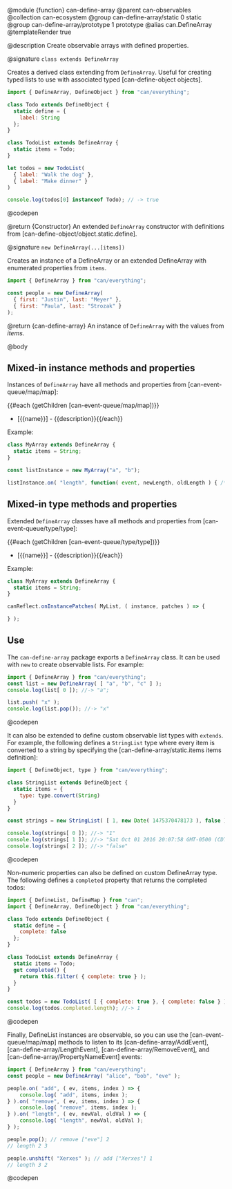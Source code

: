 @module {function} can-define-array
@parent can-observables
@collection can-ecosystem
@group can-define-array/static 0 static
@group can-define-array/prototype 1 prototype
@alias can.DefineArray
@templateRender true

@description Create observable arrays with defined properties.

@signature `class extends DefineArray`

  Creates a derived class extending from `DefineArray`. Useful for creating typed lists to use with associated typed [can-define-object objects].

  ```js
  import { DefineArray, DefineObject } from "can/everything";

  class Todo extends DefineObject {
    static define = {
      label: String
    };
  }

  class TodoList extends DefineArray {
    static items = Todo;
  }

  let todos = new TodoList(
    { label: "Walk the dog" },
    { label: "Make dinner" }
  )

  console.log(todos[0] instanceof Todo); // -> true
  ```
  @codepen

  @return {Constructor} An extended `DefineArray` constructor with definitions from [can-define-object/object.static.define].

@signature `new DefineArray(...[items])`

  Creates an instance of a DefineArray or an extended DefineArray with enumerated properties from `items`.

  ```js
  import { DefineArray } from "can/everything";

  const people = new DefineArray(
  	{ first: "Justin", last: "Meyer" },
  	{ first: "Paula", last: "Strozak" }
  );
  ```

  @return {can-define-array} An instance of `DefineArray` with the values from _items_.

@body

## Mixed-in instance methods and properties

Instances of `DefineArray` have all methods and properties from
[can-event-queue/map/map]:

{{#each (getChildren [can-event-queue/map/map])}}
- [{{name}}] - {{description}}{{/each}}

Example:

```js
class MyArray extends DefineArray {
  static items = String;
}

const listInstance = new MyArray("a", "b");

listInstance.on( "length", function( event, newLength, oldLength ) { /* ... */ } );
```


## Mixed-in type methods and properties

Extended `DefineArray` classes have all methods and properties from
[can-event-queue/type/type]:

{{#each (getChildren [can-event-queue/type/type])}}
- [{{name}}] - {{description}}{{/each}}

Example:

```js
class MyArray extends DefineArray {
  static items = String;
}

canReflect.onInstancePatches( MyList, ( instance, patches ) => {

} );
```

## Use

The `can-define-array` package exports a `DefineArray` class.  It can be used
with `new` to create observable lists.  For example:

```js
import { DefineArray } from "can/everything";
const list = new DefineArray( [ "a", "b", "c" ] );
console.log(list[ 0 ]); //-> "a";

list.push( "x" );
console.log(list.pop()); //-> "x"
```
@codepen

It can also be extended to define custom observable list types with `extends`.  For example, the following defines a `StringList` type where every item is converted to a string by specifying the [can-define-array/static.items items definition]:

```js
import { DefineObject, type } from "can/everything";

class StringList extends DefineObject {
  static items = {
    type: type.convert(String)
  }
}

const strings = new StringList( [ 1, new Date( 1475370478173 ), false ] );

console.log(strings[ 0 ]); //-> "1"
console.log(strings[ 1 ]); //-> "Sat Oct 01 2016 20:07:58 GMT-0500 (CDT)"
console.log(strings[ 2 ]); //-> "false"
```
@codepen

Non-numeric properties can also be defined on custom DefineArray type.  The following
defines a `completed` property that returns the completed todos:

```js
import { DefineList, DefineMap } from "can";
import { DefineArray, DefineObject } from "can/everything";

class Todo extends DefineObject {
  static define = {
    complete: false
  };
}

class TodoList extends DefineArray {
  static items = Todo;
  get completed() {
    return this.filter( { complete: true } );
  }
}

const todos = new TodoList( [ { complete: true }, { complete: false } ] );
console.log(todos.completed.length); //-> 1
```
@codepen

Finally, DefineList instances are observable, so you can use the [can-event-queue/map/map]
methods to listen to its [can-define-array/AddEvent],
[can-define-array/LengthEvent], [can-define-array/RemoveEvent],
and [can-define-array/PropertyNameEvent] events:

```js
import { DefineArray } from "can/everything";
const people = new DefineArray( "alice", "bob", "eve" );

people.on( "add", ( ev, items, index ) => {
	console.log( "add", items, index );
} ).on( "remove", ( ev, items, index ) => {
	console.log( "remove", items, index );
} ).on( "length", ( ev, newVal, oldVal ) => {
	console.log( "length", newVal, oldVal );
} );

people.pop(); // remove ["eve"] 2
// length 2 3

people.unshift( "Xerxes" ); // add ["Xerxes"] 1
// length 3 2
```
@codepen

